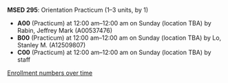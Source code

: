 **MSED 295**: Orientation Practicum (1–3 units, by 1)

- **A00** (Practicum) at 12:00 am–12:00 am on Sunday (location TBA) by Rabin, Jeffrey Mark (A00537476)
- **B00** (Practicum) at 12:00 am–12:00 am on Sunday (location TBA) by Lo, Stanley M. (A12509807)
- **C00** (Practicum) at 12:00 am–12:00 am on Sunday (location TBA) by staff

[Enrollment numbers over time](./MSED295.tsv)
